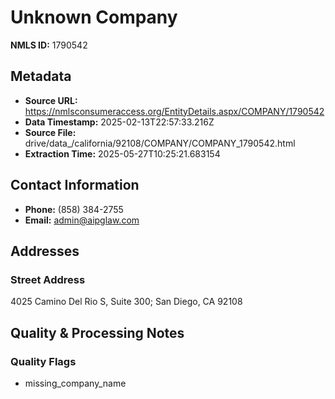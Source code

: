 # Unknown Company

**NMLS ID:** 1790542

## Metadata
- **Source URL:** https://nmlsconsumeraccess.org/EntityDetails.aspx/COMPANY/1790542
- **Data Timestamp:** 2025-02-13T22:57:33.216Z
- **Source File:** drive/data_/california/92108/COMPANY/COMPANY_1790542.html
- **Extraction Time:** 2025-05-27T10:25:21.683154

## Contact Information
- **Phone:** (858) 384-2755
- **Email:** admin@aipglaw.com

## Addresses
### Street Address
4025 Camino Del Rio S, Suite 300; San Diego, CA 92108

## Quality & Processing Notes
### Quality Flags
- missing_company_name
